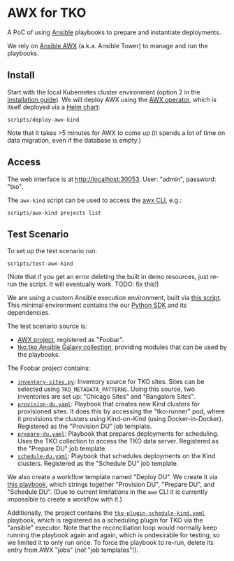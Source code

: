 AWX for TKO
===========

A PoC of using [Ansible](https://www.ansible.com/) playbooks to prepare and instantiate
deployments.

We rely on [Ansible AWX](https://www.ansible.com/awx/) (a.k.a. Ansible Tower) to manage
and run the playbooks.

Install
-------

Start with the local Kubernetes cluster environment (option 2 in the
[installation guide](INSTALL.md)). We will deploy AWX using the
[AWX operator](https://github.com/ansible/awx-operator), which is itself deployed
via a [Helm chart](https://github.com/ansible-community/awx-operator-helm):

    scripts/deploy-awx-kind

Note that it takes >5 minutes for AWX to come up (it spends a lot of time on data
migration, even if the database is empty.)

Access
------

The web interface is at [http://localhost:30053](http://localhost:30053).
User: "admin", password: "tko".

The `awx-kind` script can be used to access the
[awx CLI](https://docs.ansible.com/automation-controller/latest/html/controllercli/),
e.g.:

    scripts/awx-kind projects list

Test Scenario
-------------

To set up the test scenario run:

    scripts/test-awx-kind

(Note that if you get an error deleting the built in demo resources, just re-run the
script. It will eventually work. TODO: fix this!)

We are using a custom Ansible execution environment, built via
[this script](scripts/build-ansible-execution-environment). This minimal environment
contains the our [Python SDK](sdk/python/) and its dependencies.

The test scenario source is:

* [AWX project](examples/ansible/foobar/), registered as "Foobar".
* [tko.tko Ansible Galaxy collection](assets/ansible/collections/tko/tko/), providing
  modules that can be used by the playbooks.

The Foobar project contains:

* [`inventory-sites.py`](examples/ansible/foobar/inventory-sources/tko_sites.py): Inventory source for
  TKO sites. Sites can be selected using `TKO_METADATA_PATTERNS`. Using this source, two
  inventories are set up: "Chicago Sites" and "Bangalore Sites".
* [`provision-du.yaml`](examples/ansible/foobar/provision-cluster.yaml): Playbook that creates
  new Kind clusters for provisioned sites. It does this by accessing the "tko-runner" pod,
  where it provisions the clusters using Kind-on-Kind (using Docker-in-Docker). Registered as
  the "Provision DU" job template.
* [`prepare-du.yaml`](examples/ansible/foobar/prepare-du.yaml): Playbook that prepares
  deployments for scheduling. Uses the TKO collection to access the TKO data server. Registered
  as the "Prepare DU" job template.
* [`schedule-du.yaml`](examples/ansible/foobar/schedule-du.yaml): Playbook that schedules
  deployments on the Kind clusters. Registered as the "Schedule DU" job template.

We also create a workflow template named "Deploy DU". We create it via
[this playbook](examples/ansible/initialize-foobar.yaml), which strings together "Provision DU",
"Prepare DU", and "Schedule DU". (Due to current limitations in the `awx` CLI it is currently
impossible to create a workflow with it.)

Additionally, the project contains the
[`tko-plugin-schedule-kind.yaml`](examples/ansible/foobar/tko-plugin-schedule-kind.yaml)
playbook, which is registered as a scheduling plugin for TKO via the "ansible" executor. Note
that the reconciliation loop would normally keep running the playbook again and again, which is
undesirable for testing, so we limited it to only run once. To force the playbook to re-run,
delete its entry from AWX "jobs" (*not* "job templates"!).
